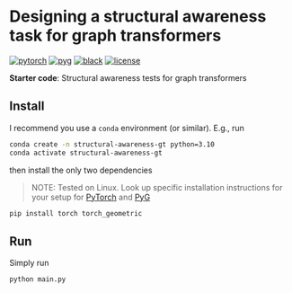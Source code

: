 # Designing a structural awareness task for graph transformers

[![pytorch](https://img.shields.io/badge/PyTorch_2.1.0+-ee4c2c?logo=pytorch&logoColor=white)](https://pytorch.org/get-started/locally/)
[![pyg](https://img.shields.io/badge/PyG_2.4+-3C2179?logo=pyg&logoColor=#3C2179)](https://pytorch-geometric.readthedocs.io/en/latest/install/installation.html)
[![black](https://img.shields.io/badge/Code%20Style-Black-black.svg?labelColor=gray)](https://black.readthedocs.io/en/stable/)
[![license](https://img.shields.io/badge/License-MIT-green.svg?labelColor=gray)](https://github.com/ashleve/lightning-hydra-template#license)

**Starter code**: Structural awareness tests for graph transformers

## Install
I recommend you use a `conda` environment (or similar). E.g., run

```bash
conda create -n structural-awareness-gt python=3.10
conda activate structural-awareness-gt
```

then install the only two dependencies
> NOTE: Tested on Linux. Look up specific installation instructions for your setup
> for [PyTorch](https://pytorch.org/get-started/locally/) and [PyG](https://pytorch-geometric.readthedocs.io/en/latest/install/installation.html) 

```bash
pip install torch torch_geometric
```

## Run
Simply run

```bash
python main.py
```
